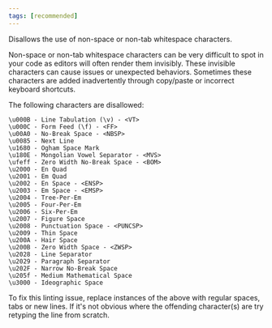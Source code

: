 ```yaml
---
tags: [recommended]
---
```


Disallows the use of non-space or non-tab whitespace characters.

Non-space or non-tab whitespace characters can be very difficult to spot in your
code as editors will often render them invisibly. These invisible characters can
cause issues or unexpected behaviors. Sometimes these characters are added
inadvertently through copy/paste or incorrect keyboard shortcuts.

The following characters are disallowed:

```
\u000B - Line Tabulation (\v) - <VT>
\u000C - Form Feed (\f) - <FF>
\u00A0 - No-Break Space - <NBSP>
\u0085 - Next Line
\u1680 - Ogham Space Mark
\u180E - Mongolian Vowel Separator - <MVS>
\ufeff - Zero Width No-Break Space - <BOM>
\u2000 - En Quad
\u2001 - Em Quad
\u2002 - En Space - <ENSP>
\u2003 - Em Space - <EMSP>
\u2004 - Tree-Per-Em
\u2005 - Four-Per-Em
\u2006 - Six-Per-Em
\u2007 - Figure Space
\u2008 - Punctuation Space - <PUNCSP>
\u2009 - Thin Space
\u200A - Hair Space
\u200B - Zero Width Space - <ZWSP>
\u2028 - Line Separator
\u2029 - Paragraph Separator
\u202F - Narrow No-Break Space
\u205f - Medium Mathematical Space
\u3000 - Ideographic Space
```

To fix this linting issue, replace instances of the above with regular spaces,
tabs or new lines. If it's not obvious where the offending character(s) are try
retyping the line from scratch.
